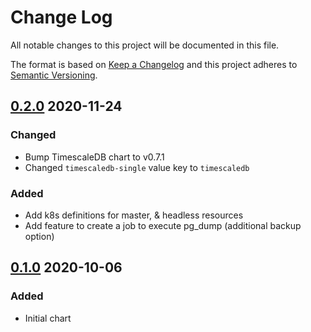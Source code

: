 Change Log
==========

All notable changes to this project will be documented in this file.

The format is based on [Keep a Changelog](http://keepachangelog.com/)
and this project adheres to [Semantic Versioning](http://semver.org/).

## [0.2.0] 2020-11-24
### Changed
- Bump TimescaleDB chart to v0.7.1
- Changed `timescaledb-single` value key to `timescaledb`
### Added
- Add k8s definitions for master, & headless resources
- Add feature to create a job to execute pg_dump (additional backup option)

## [0.1.0] 2020-10-06
### Added
- Initial chart

[0.1.0]: https://github.com/rhoai/helm-charts/releases/tag/postgresql-0.1.0
[0.2.0]: https://github.com/rhoai/helm-charts/compare/postgresql-0.1.0...postgresql-0.2.0

[comment]: # (Added, Changed, Removed)
